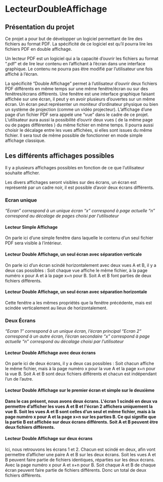 # LecteurDoubleAffichage

<h2>Présentation du projet</h2>
<p>
  Ce projet a pour but de développer un logiciel permettant de lire des fichiers au format PDF. La spécificité de ce logiciel est qu’il pourra lire les fichiers PDF en double affichage.

  Un lecteur PDF est un logiciel qui a la capacité d’ouvrir les fichiers au format “.pdf” et de lire leur contenu en l’affichant à l’écran dans une interface graphique. Le contenu ne pourra pas être modifié par l’utilisateur une fois affiché à l’écran.

  La spécificité “Double Affichage” permet à l’utilisateur d’ouvrir deux fichiers PDF différents en même temps sur une même fenêtre/écran ou sur des fenêtres/écrans différents. 
  Une fenêtre est une interface graphique faisant affichée sur une écran, il peut y en avoir plusieurs d’ouvertes sur un même écran. Un écran peut représenter un moniteur d’ordinateur physique ou bien un système de projection (comme un vidéo projecteur).
L’affichage d’une page d’un fichier PDF sera appelé une “vue” dans le cadre de ce projet. L’utilisateur aura aussi la possibilité d’ouvrir deux vues ( de la même page ou de pages différentes ) du même fichier en même temps. Il pourra aussi choisir le décalage entre les vues affichées, si elles sont issues du même fichier.
  Il sera tout de même possible de fonctionner en mode simple affichage classique.
  
</p>

<h2>Les différents affichages possibles</h2>
<p>Il y a plusieurs affichages possibles en fonction de ce que l’utilisateur souhaite afficher.

Les divers affichages seront visibles sur des écrans, un écran est représenté par un cadre noir, il est possible d’avoir deux écrans différents.</p>

<h3>Ecran unique</h3>
<i>
“Ecran” correspond à un unique écran
“x” correspond à page actuelle
“n” correspond au décalage de pages choisi par l’utilisateur
</i>
<h4>Lecteur Simple Affichage</h4>



<p>On parle ici d’une simple fenêtre dans laquelle le contenu d’un seul fichier PDF sera visible à l’intérieur.</p>



<h4>Lecteur Double Affichage, un seul écran avec séparation verticale</h4>


<p>On parle ici d’un écran scindé horizontalement avec deux vues A et B, il y a deux cas possibles :
Soit chaque vue affiche le même fichier, à la page numéro x pour A et à la page x+n pour B.
Soit A et B font parties de deux fichiers différents.</p>



<h4>Lecteur Double Affichage, un seul écran avec séparation horizontale</h4>


<p>Cette fenêtre a les mêmes propriétés que la fenêtre précédente, mais est scindée verticalement au lieux de horizontalement.</p>


<h3>Deux Écrans</h3>

<i>“Ecran 1” correspond à un unique écran, l’écran principal
“Ecran 2“ correspond à un autre écran, l’écran secondaire
“x” correspond à page actuelle
“n” correspond au décalage choisi par l’utilisateur</i>

<h4>Lecteur Double Affichage avec deux écrans</h4>


<p>On parle ici de deux écrans, il y a deux cas possibles :
Soit chacun affiche le même fichier, mais à la page numéro x pour la vue A et la page x+n pour la vue B.
Soit A et B sont deux fichiers différents et chacun est indépendant l’un de l’autre.</p>


<h4>Lecteur Double Affichage sur le premier écran et simple sur le deuxième<h4>

<p>Dans le cas présent, nous avons deux écrans. L'écran 1 scindé en deux va permettre d’afficher les vues A et B et l'écran 2 affichera uniquement la vue B. 
Soit les vues A et B sont celles d’un seul et même fichier, mais à la page numéro x pour A et la page x+n sur les parties B. Ce qui signifie que la partie B est affichée sur deux écrans différents.
Soit A et B peuvent être deux fichiers différents.</p>


<h4>Lecteur Double Affichage sur deux écrans</h4>

<p>Ici, nous retrouvons les écrans 1 et 2. Chacun est scindé en deux, afin vont permettre d’afficher une paire A et B sur les deux écrans. 
Soit les vues A et B peuvent faire partie de fichiers identiques, réparties sur les deux écrans. Avec la page numéro x pour A et x+n pour B.
Soit chaque A et B de chaque écran peuvent faire partie de fichiers différents. Donc un total de deux fichiers différents.</p>


